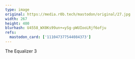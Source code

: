 ```yaml
---
type: image
original: https://media.r0b.tech/mastodon/original/27.jpg
width: 267
height: 400
blurhash: U4558_WX0Ks99un+=ySg-pWUIooLRjf6ofju
refs:
  mastodon_card: ['111047377544084373']
---
```


The Equalizer 3
